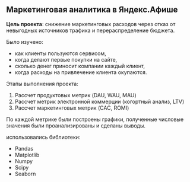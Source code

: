 ## Маркетинговая аналитика в Яндекс.Афише

**Цель проекта**: снижение маркетинговых расходов через отказ от невыгодных источников трафика и перераспределение бюджета.

Было изучено:
- как клиенты пользуются сервисом,
- когда делают первые покупки на сайте,
- сколько денег приносит компании каждый клиент,
- когда расходы на привлечение клиента окупаются.

Этапы выполнения проекта:
1. Рассчет продуктовых метрик (DAU, WAU, MAU)
2. Рассчет метрик электронной коммерции (когортный анализ, LTV)
3. Рассчет маркетинговых метрик (CAC, ROMI)
 
По каждой метрике были построены графики, полученные числовые значения были проанализированы и сделаны выводы. 

использовались библиотеки:
- Pandas
- Matplotlib
- Numpy
- Scipy
- Seaborn
